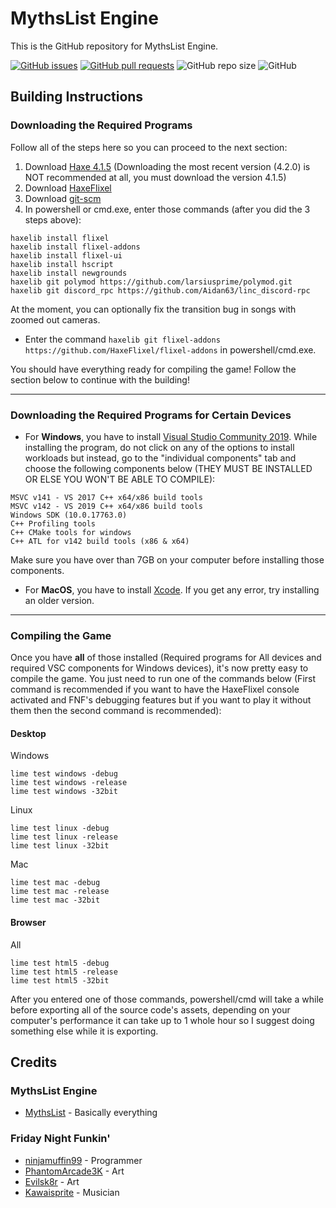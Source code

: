 # MythsList Engine

This is the GitHub repository for MythsList Engine.

[![GitHub issues](https://img.shields.io/github/issues/MythsList/MythsList-Engine)](https://github.com/MythsList/MythsList-Engine/issues)
[![GitHub pull requests](https://img.shields.io/github/issues-pr/MythsList/MythsList-Engine)](https://github.com/MythsList/MythsList-Engine/pulls)
![GitHub repo size](https://img.shields.io/github/repo-size/MythsList/MythsList-Engine)
![GitHub](https://img.shields.io/github/license/MythsList/MythsList-Engine)

## Building Instructions

### Downloading the Required Programs

Follow all of the steps here so you can proceed to the next section:

1. Download [Haxe 4.1.5](https://haxe.org/download/version/4.1.5/) (Downloading the most recent version (4.2.0) is NOT recommended at all, you must download the version 4.1.5)
2. Download [HaxeFlixel](https://haxeflixel.com/documentation/install-haxeflixel/)
3. Download [git-scm](https://git-scm.com/downloads)
4. In powershell or cmd.exe, enter those commands (after you did the 3 steps above):
```
haxelib install flixel
haxelib install flixel-addons
haxelib install flixel-ui
haxelib install hscript
haxelib install newgrounds
haxelib git polymod https://github.com/larsiusprime/polymod.git
haxelib git discord_rpc https://github.com/Aidan63/linc_discord-rpc
```

At the moment, you can optionally fix the transition bug in songs with zoomed out cameras.
- Enter the command `haxelib git flixel-addons https://github.com/HaxeFlixel/flixel-addons` in powershell/cmd.exe.

You should have everything ready for compiling the game! Follow the section below to continue with the building!

------

### Downloading the Required Programs for Certain Devices

- For **Windows**, you have to install [Visual Studio Community 2019](https://visualstudio.microsoft.com/en/vs/community/). While installing the program, do not click on any of the options to install workloads but instead, go to the "individual components" tab and choose the following components below (THEY MUST BE INSTALLED OR ELSE YOU WON'T BE ABLE TO COMPILE):

```
MSVC v141 - VS 2017 C++ x64/x86 build tools
MSVC v142 - VS 2019 C++ x64/x86 build tools
Windows SDK (10.0.17763.0)
C++ Profiling tools
C++ CMake tools for windows
C++ ATL for v142 build tools (x86 & x64)
```

Make sure you have over than 7GB on your computer before installing those components.

- For **MacOS**, you have to install [Xcode](https://developer.apple.com/xcode/). If you get any error, try installing an older version.

------

### Compiling the Game

Once you have **all** of those installed (Required programs for All devices and required VSC components for Windows devices), it's now pretty easy to compile the game. You just need to run one of the commands below (First command is recommended if you want to have the HaxeFlixel console activated and FNF's debugging features but if you want to play it without them then the second command is recommended):

#### Desktop

Windows
```
lime test windows -debug
lime test windows -release
lime test windows -32bit
```
Linux
```
lime test linux -debug
lime test linux -release
lime test linux -32bit
```
Mac
```
lime test mac -debug
lime test mac -release
lime test mac -32bit
```

#### Browser

All
```
lime test html5 -debug
lime test html5 -release
lime test html5 -32bit
```

After you entered one of those commands, powershell/cmd will take a while before exporting all of the source code's assets, depending on your computer's performance it can take up to 1 whole hour so I suggest doing something else while it is exporting.

## Credits

### MythsList Engine

- [MythsList](https://twitter.com/mythslist) - Basically everything

### Friday Night Funkin'

- [ninjamuffin99](https://twitter.com/ninja_muffin99) - Programmer
- [PhantomArcade3K](https://twitter.com/phantomarcade3k) - Art
- [Evilsk8r](https://twitter.com/evilsk8r) - Art
- [Kawaisprite](https://twitter.com/kawaisprite) - Musician